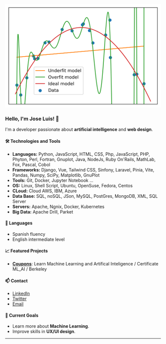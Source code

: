 <img src="output_17_1.png" alt="Banner"/>

<!--
**gitcoffee/gitcoffee** is a ✨ _special_ ✨ repository because its `README.md` (this file) appears on your GitHub profile.

Here are some ideas to get you started:

- 🔭 I’m currently working on ...
- 🌱 I’m currently learning ...
- 👯 I’m looking to collaborate on ...
- 🤔 I’m looking for help with ...
- 💬 Ask me about ...
- 📫 How to reach me: ...
- 😄 Pronouns: ...
- ⚡ Fun fact: ...
-->
### Hello, I'm Jose Luis! 👋

I'm a developer passionate about **artificial intelligence** and **web design**.

#### 🛠️ Technologies and Tools
- **Languages:** Python, JavaScript, HTML, CSS, Php, JavaScript, PHP, Phyton, Perl, Fortran, Gnuplot, Java, NodeJs, Ruby On'Rails, MathLab, Fox, Pascal, Cobol
- **Frameworks:** Django, Vue, Tailwind CSS, Sinfony, Laravel, Pinia, Vite, Pandas, Numpy, SciPy, Matplotlib, GnuPlot
- **Tools:** Git, Docker, Jupyter Notebook ...
- **OS:** Linux, Shell Script, Ubuntu, OpenSuse, Fedora, Centos
- **CLoud:** Cloud AWS, IBM, Azure
- **Data Base:** SQL, noSQL, JSon, MySQL, PostGres, MongoDB, XML, SQL Server
- **Servers:** Apache, Ngnix, Docker, Kubernetes
- **Big Data:** Apache Drill, Parket

#### 💬 Languages
- Spanish fluency
- English intermediate level

#### 📈 Featured Projects
- **[Coupons](https://github.com/gitcoffee/coupons)**: Learn Machine Learning and Artifical Inteligence / Certificate ML_AI / Berkeley

#### 📫 Contact
- [LinkedIn](https://www.linkedin.com/in/jose-unix-b6693315/)
- [Twitter](https://x.com/joseluisUnix)
- [Email](mailto:1800joseluis@gmail.com)

#### 🎯 Current Goals
- Learn more about **Machine Learning**.
- Improve skills in **UX/UI design**.

---
